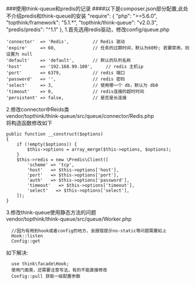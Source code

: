 ###使用think-queue和predis的记录
####以下是composer.json部分配置,此处不介绍predis和think-queue的安装
    "require": {
        "php": ">=5.6.0",
        "topthink/framework": "5.1.*",
        "topthink/think-queue": "v2.0.3",
        "predis/predis": "^1.1"
    },
1.首先选用redis驱动，修改config/queue.php

    'connector'  => 'Redis',         // Redis 驱动
    'expire'     => 60,              // 任务的过期时间，默认为60秒; 若要禁用，则设置为 null
    'default'    => 'default',       // 默认的队列名称
    'host'       => '192.168.99.100',     // redis 主机ip
    'port'       => 6379,            // redis 端口
    'password'   => '',              // redis 密码
    'select'     => 3,               // 使用哪一个 db，默认为 db0
    'timeout'    => 0,               // redis连接的超时时间
    'persistent' => false,           // 是否是长连接
2.修改connector中Reids类<br>
vendor/topthink/think-queue/src/queue/connector/Redis.php
<br>
将构造函数修改如下

    public function __construct($options)
    {
        if (!empty($options)) {
            $this->options = array_merge($this->options, $options);
        }
        $this->redis = new \Predis\Client([
            'scheme' => 'tcp',
            'host'   => $this->options['host'],
            'port'   => $this->options['port'],
            'auth'   => $this->options['password'],
            'timeout'   => $this->options['timeout'],
            'select'   => $this->options['select'],
        ]);
    }
   3.修改think-queue使用静态方法的问题
  <br>
  vendor/topthink/think-queue/src/queue/Worker.php
  
```
  //因为有用到hook或者config的地方，会报错提示no-static等问题需要如上
  Hook::listen
  Config::get
```
如下解决:<br>
```
  use think\facade\Hook;
  使用门面类，还需要注意写法，有的不能直接修改
  Config::pull 获取一级配置参数
```
